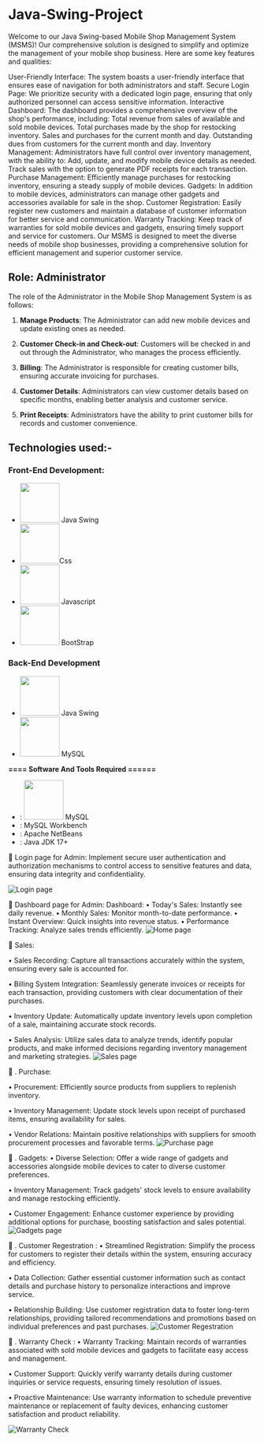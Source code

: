 # Java-Swing-Project
Welcome to our Java Swing-based Mobile Shop Management System (MSMS)! Our comprehensive solution is designed to simplify and optimize the management of your mobile shop business. Here are some key features and qualities:

User-Friendly Interface: The system boasts a user-friendly interface that ensures ease of navigation for both administrators and staff.
Secure Login Page: We prioritize security with a dedicated login page, ensuring that only authorized personnel can access sensitive information.
Interactive Dashboard: The dashboard provides a comprehensive overview of the shop's performance, including:
Total revenue from sales of available and sold mobile devices.
Total purchases made by the shop for restocking inventory.
Sales and purchases for the current month and day.
Outstanding dues from customers for the current month and day.
Inventory Management: Administrators have full control over inventory management, with the ability to:
Add, update, and modify mobile device details as needed.
Track sales with the option to generate PDF receipts for each transaction.
Purchase Management: Efficiently manage purchases for restocking inventory, ensuring a steady supply of mobile devices.
Gadgets: In addition to mobile devices, administrators can manage other gadgets and accessories available for sale in the shop.
Customer Registration: Easily register new customers and maintain a database of customer information for better service and communication.
Warranty Tracking: Keep track of warranties for sold mobile devices and gadgets, ensuring timely support and service for customers.
Our MSMS is designed to meet the diverse needs of mobile shop businesses, providing a comprehensive solution for efficient management and superior customer service.

## Role: Administrator

The role of the Administrator in the Mobile Shop Management System is as follows:

1. **Manage Products**: The Administrator can add new mobile devices and update existing ones as needed.

2. **Customer Check-in and Check-out**: Customers will be checked in and out through the Administrator, who manages the process efficiently.

3. **Billing**: The Administrator is responsible for creating customer bills, ensuring accurate invoicing for purchases.

4. **Customer Details**: Administrators can view customer details based on specific months, enabling better analysis and customer service.

5. **Print Receipts**: Administrators have the ability to print customer bills for records and customer convenience.

## Technologies used:-
### Front-End Development:
-  [<img src="Screenshot/Swing.png" width="80" height="80">](https://docs.oracle.com/javase/tutorial/uiswing/) Java Swing
-  [<img src="https://github.com/fatemazohor/fatemazohor/blob/main/svg/css3.svg" width="80" height="80">](https://github.com/fatemazohor)Css
-  [<img src="https://github.com/fatemazohor/fatemazohor/blob/main/svg/javascript.svg" width="80" height="80">](https://github.com/fatemazohor) Javascript
- [<img src="https://github.com/fatemazohor/fatemazohor/blob/main/svg/bootstrap-logo-shadow.png" width="80" height="80">](https://github.com/fatemazohor) BootStrap
### Back-End Development
-  [<img src="Screenshot/Swing.png" width="80" height="80">](https://github.com/fatemazohor) Java Swing
-  [<img src="Screenshot/mysql.png" width="80" height="80">](https://github.com/fatemazohor) MySQL

**==== Software And Tools Required ======**
- :  [<img src="Screenshot/mysql.png" width="80" height="80">](https://github.com/fatemazohor) MySQL
- :  MySQL Workbench
- :  Apache NetBeans
- : Java JDK 17+
  
:pushpin: Login page for Admin:
Implement secure user authentication and authorization mechanisms to control access to sensitive features and data, ensuring data integrity and confidentiality.

![ Login page](https://github.com/aatushar/Java-Swing-Project/blob/main/Asset/login%201.PNG)


:pushpin: Dashboard page for Admin:
Dashboard:
• Today's Sales: Instantly see daily revenue.
• Monthly Sales: Monitor month-to-date performance.
• Instant Overview: Quick insights into revenue status.
• Performance Tracking: Analyze sales trends efficiently.
![ Home page](https://github.com/aatushar/Java-Swing-Project/blob/main/Asset/home%202.PNG)

:pushpin: Sales:

• Sales Recording: Capture all transactions accurately within the system, ensuring every sale is accounted for.

• Billing System Integration: Seamlessly generate invoices or receipts for each transaction, providing customers with clear documentation of their purchases.

• Inventory Update: Automatically update inventory levels upon completion of a sale, maintaining accurate stock records.

• Sales Analysis: Utilize sales data to analyze trends, identify popular products, and make informed decisions regarding inventory management and marketing strategies.
![ Sales page](https://github.com/aatushar/Java-Swing-Project/blob/main/Asset/Sales.PNG)

:pushpin: .	Purchase:

• Procurement: Efficiently source products from suppliers to replenish inventory.

• Inventory Management: Update stock levels upon receipt of purchased items, ensuring availability for sales.

• Vendor Relations: Maintain positive relationships with suppliers for smooth procurement processes and favorable terms.
![ Purchase page](https://github.com/aatushar/Java-Swing-Project/blob/main/Asset/purchase%204%20main.PNG)


:pushpin: .	Gadgets:
• Diverse Selection: Offer a wide range of gadgets and accessories alongside mobile devices to cater to diverse customer preferences.

• Inventory Management: Track gadgets' stock levels to ensure availability and manage restocking efficiently.

• Customer Engagement: Enhance customer experience by providing additional options for purchase, boosting satisfaction and sales potential.
![ Gadgets page](https://github.com/aatushar/Java-Swing-Project/blob/main/Asset/Gadgets%205.PNG)

:pushpin: .	Customer Regestration :
• Streamlined Registration: Simplify the process for customers to register their details within the system, ensuring accuracy and efficiency.

• Data Collection: Gather essential customer information such as contact details and purchase history to personalize interactions and improve service.

• Relationship Building: Use customer registration data to foster long-term relationships, providing tailored recommendations and promotions based on individual preferences and past purchases.
![Customer Regestration](https://github.com/aatushar/Java-Swing-Project/blob/main/Asset/customer%20reg%206.PNG)


:pushpin: .	Warranty Check :
• Warranty Tracking: Maintain records of warranties associated with sold mobile devices and gadgets to facilitate easy access and management.

• Customer Support: Quickly verify warranty details during customer inquiries or service requests, ensuring timely resolution of issues.

• Proactive Maintenance: Use warranty information to schedule preventive maintenance or replacement of faulty devices, enhancing customer satisfaction and product reliability.

![Warranty Check](https://github.com/aatushar/Java-Swing-Project/blob/main/Asset/customer%20reg%206.PNG)
